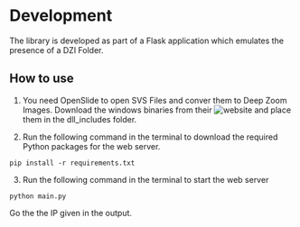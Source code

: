 # Development
The library is developed as part of a Flask application which emulates the presence of a DZI Folder.

## How to use
1. You need OpenSlide to open SVS Files and conver them to Deep Zoom Images. Download the windows binaries from their ![website](https://openslide.org/) and place them in the dll_includes folder.

2. Run the following command in the terminal to download the required Python packages for the web server.
```
pip install -r requirements.txt
```

3. Run the following command in the terminal to start the web server
```
python main.py
```
Go the the IP given in the output.